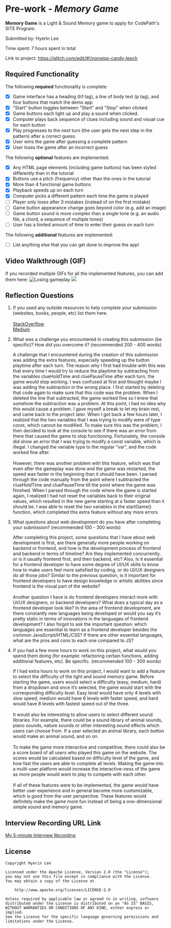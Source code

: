 # Pre-work - _Memory Game_

**Memory Game** is a Light & Sound Memory game to apply for CodePath's SITE Program.

Submitted by: Hyerin Lee

Time spent: 7 hours spent in total

Link to project: https://glitch.com/edit/#!/nonstop-candy-leech

## Required Functionality

The following **required** functionality is complete:

- [x] Game interface has a heading (h1 tag), a line of body text (p tag), and four buttons that match the demo app
- [x] "Start" button toggles between "Start" and "Stop" when clicked.
- [x] Game buttons each light up and play a sound when clicked.
- [x] Computer plays back sequence of clues including sound and visual cue for each button
- [x] Play progresses to the next turn (the user gets the next step in the pattern) after a correct guess.
- [x] User wins the game after guessing a complete pattern
- [x] User loses the game after an incorrect guess

The following **optional** features are implemented:

- [x] Any HTML page elements (including game buttons) has been styled differently than in the tutorial
- [x] Buttons use a pitch (frequency) other than the ones in the tutorial
- [x] More than 4 functional game buttons
- [x] Playback speeds up on each turn
- [x] Computer picks a different pattern each time the game is played
- [ ] Player only loses after 3 mistakes (instead of on the first mistake)
- [ ] Game button appearance change goes beyond color (e.g. add an image)
- [ ] Game button sound is more complex than a single tone (e.g. an audio file, a chord, a sequence of multiple tones)
- [ ] User has a limited amount of time to enter their guess on each turn

The following **additional** features are implemented:

- [ ] List anything else that you can get done to improve the app!

## Video Walkthrough (GIF)

If you recorded multiple GIFs for all the implemented features, you can add them here:
![Losing gameplay](https://cdn.glitch.global/96d3a536-4bdc-485f-903e-bd408bc6eec8/lose-game.gif?v=1648775231402)
<img src="https://cdn.glitch.global/96d3a536-4bdc-485f-903e-bd408bc6eec8/win-game.gif?v=1648775238208"></img>


## Reflection Questions

1. If you used any outside resources to help complete your submission (websites, books, people, etc) list them here.
   <br><br>[StackOverflow](https://stackoverflow.com/questions/4959975/generate-random-number-between-two-numbers-in-javascript) 
   <br>[Medium]( https://javascript.plainenglish.io/how-to-generate-an-array-of-random-numbers-in-javascript-f883de667e84)
  


2. What was a challenge you encountered in creating this submission (be specific)? How did you overcome it? (recommended 200 - 400 words)
   <p>
    A challenge that I encountered during the creation of this submission was adding the extra features, especially speeding up the button playtime after each turn. The reason why I first had trouble with this was that every time I would try to reduce the playtime by subtracting from the variables clueHoldTime and cluePauseTime after each turn, the game would stop working. I was confused at first and thought maybe I was adding the subtraction in the wrong place. I first started by deleting that code again to make sure that this code was the problem. When I deleted the line that subtracted, the game worked fine so I knew that somehow the subtraction was a problem. At this point, I had no idea why this would cause a problem. I gave myself a break to let my brain rest, and came back to the project later. When I got back a few hours later, I realized that the two variables that I was trying to modify were of type const, which cannot be modified. To make sure this was the problem, I then decided to look at the console to see if there was an error from there that caused the game to stop functioning. Fortunately, the console did show an error that I was trying to modify a const variable, which is illegal. I changed the variable type to the regular “var”, and the code worked fine after.
    <br><br>
    However, there was another problem with this feature, which was that even after the gameplay was done and the game was restarted, the speed was faster in the beginning than it should have been. I parsed through the code manually from the point where I subtracted the clueHoldTime and cluePauseTime till the point where the game was finished. When I parsed through the code where the game is started again, I realized I had not reset the variables back to their original values, which resulted in the new game starting at a faster speed than it should be. I was able to reset the two variables in the startGame() function, which completed this extra feature without any more errors.
  </p>

3. What questions about web development do you have after completing your submission? (recommended 100 - 300 words)
   <br><p>
  After completing this project, some questions that I have about web development is first, are there generally more people working on backend or frontend, and how is the development process of frontend and backend in terms of timeline? Are they implemented concurrently, or is it usually frontend first, and then backend, etc? Also, Is it essential for a frontend developer to have some degree of UI/UX skills to know how to make users feel more satisfied by coding, or do UI/UX designers do all those jobs? Similar to the previous question, is it important for frontend developers to have design knowledge or artistic abilities since frontend is the visual part of the website? 
<br><br>Another question I have is do frontend developers interact more with UI/UX designers, or backend developers? What does a typical day as a frontend developer look like? In the area of frontend development, are there constantly new languages being developed or would you say it’s pretty static in terms of innovations in the languages of frontend development? I also forgot to ask the important question: which languages are essential to learn as a frontend developer besides the common JavaScript/HTML/CSS? If there are other essential languages, what are the pros and cons to each one compared to JS?

</p>

4. If you had a few more hours to work on this project, what would you spend them doing (for example: refactoring certain functions, adding additional features, etc). Be specific. (recommended 100 - 300 words)
   <br><p>
  If I had extra hours to work on this project, I would want to add a feature to select the difficulty of the light and sound memory game. Before starting the game, users would select a difficulty (easy, medium, hard) from a dropdown and once it’s selected, the game would start with the corresponding difficulty level. Easy level would have only 4 levels with slow speed, medium would have 6 levels with faster speed, and hard would have 8 levels with fastest speed out of the three.
<br><br>It would also be interesting to allow users to select different sound libraries. For example, there could be a sound library of animal sounds, piano sounds, nature sounds or other interesting sound effects which users can choose from. If a user selected an animal library, each button would make an animal sound, and so on. 
<br><br>To make the game more interactive and competitive, there could also be a score board of all users who played this game on the website. The scores would be calculated based on difficulty level of the game, and how fast the users are able to complete all levels.  Making the game into a multi-user platform would increase the interactive-ness of the game as more people would want to play to compete with each other. 
<br><br>If all of these features were to be implemented, the game would have better user experience and in general become more customizable, which is good from the user perspective. These features would definitely make the game more fun instead of being a one-dimensional simple sound and memory game. 

</p>
   

## Interview Recording URL Link

[My 5-minute Interview Recording](https://youtu.be/3QpdPjkBLVI)

## License

    Copyright Hyerin Lee

    Licensed under the Apache License, Version 2.0 (the "License");
    you may not use this file except in compliance with the License.
    You may obtain a copy of the License at

        http://www.apache.org/licenses/LICENSE-2.0

    Unless required by applicable law or agreed to in writing, software
    distributed under the License is distributed on an "AS IS" BASIS,
    WITHOUT WARRANTIES OR CONDITIONS OF ANY KIND, either express or implied.
    See the License for the specific language governing permissions and
    limitations under the License.
